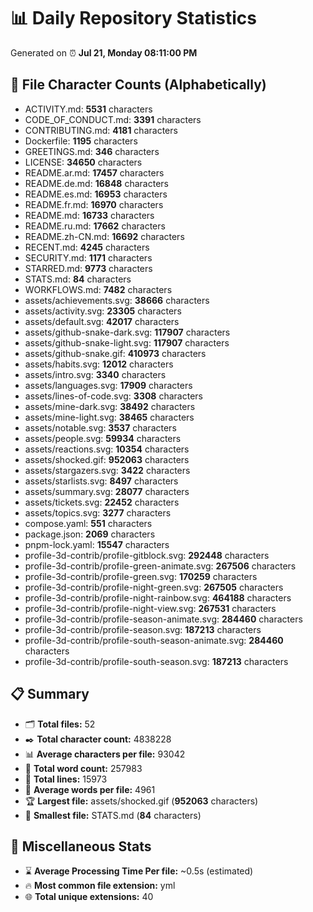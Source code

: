 # 📊 Daily Repository Statistics
Generated on ⏰ **Jul 21, Monday 08:11:00 PM**

## 📂 File Character Counts (Alphabetically)
- ACTIVITY.md: **5531** characters
- CODE_OF_CONDUCT.md: **3391** characters
- CONTRIBUTING.md: **4181** characters
- Dockerfile: **1195** characters
- GREETINGS.md: **346** characters
- LICENSE: **34650** characters
- README.ar.md: **17457** characters
- README.de.md: **16848** characters
- README.es.md: **16953** characters
- README.fr.md: **16970** characters
- README.md: **16733** characters
- README.ru.md: **17662** characters
- README.zh-CN.md: **16692** characters
- RECENT.md: **4245** characters
- SECURITY.md: **1171** characters
- STARRED.md: **9773** characters
- STATS.md: **84** characters
- WORKFLOWS.md: **7482** characters
- assets/achievements.svg: **38666** characters
- assets/activity.svg: **23305** characters
- assets/default.svg: **42017** characters
- assets/github-snake-dark.svg: **117907** characters
- assets/github-snake-light.svg: **117907** characters
- assets/github-snake.gif: **410973** characters
- assets/habits.svg: **12012** characters
- assets/intro.svg: **3340** characters
- assets/languages.svg: **17909** characters
- assets/lines-of-code.svg: **3308** characters
- assets/mine-dark.svg: **38492** characters
- assets/mine-light.svg: **38465** characters
- assets/notable.svg: **3537** characters
- assets/people.svg: **59934** characters
- assets/reactions.svg: **10354** characters
- assets/shocked.gif: **952063** characters
- assets/stargazers.svg: **3422** characters
- assets/starlists.svg: **8497** characters
- assets/summary.svg: **28077** characters
- assets/tickets.svg: **22452** characters
- assets/topics.svg: **3277** characters
- compose.yaml: **551** characters
- package.json: **2069** characters
- pnpm-lock.yaml: **15547** characters
- profile-3d-contrib/profile-gitblock.svg: **292448** characters
- profile-3d-contrib/profile-green-animate.svg: **267506** characters
- profile-3d-contrib/profile-green.svg: **170259** characters
- profile-3d-contrib/profile-night-green.svg: **267505** characters
- profile-3d-contrib/profile-night-rainbow.svg: **464188** characters
- profile-3d-contrib/profile-night-view.svg: **267531** characters
- profile-3d-contrib/profile-season-animate.svg: **284460** characters
- profile-3d-contrib/profile-season.svg: **187213** characters
- profile-3d-contrib/profile-south-season-animate.svg: **284460** characters
- profile-3d-contrib/profile-south-season.svg: **187213** characters

## 📋 Summary
- 🗂️ **Total files:** 52
- ✒️ **Total character count:** 4838228
- 📊 **Average characters per file:** 93042
- 📝 **Total word count:** 257983
- 🧾 **Total lines:** 15973
- 📐 **Average words per file:** 4961
- 🏆 **Largest file:** assets/shocked.gif (**952063** characters)
- 🥉 **Smallest file:** STATS.md (**84** characters)

## 🌟 Miscellaneous Stats
- ⌛ **Average Processing Time Per file:** ~0.5s (estimated)
- 🔥 **Most common file extension:** yml
- 🌐 **Total unique extensions:** 40
